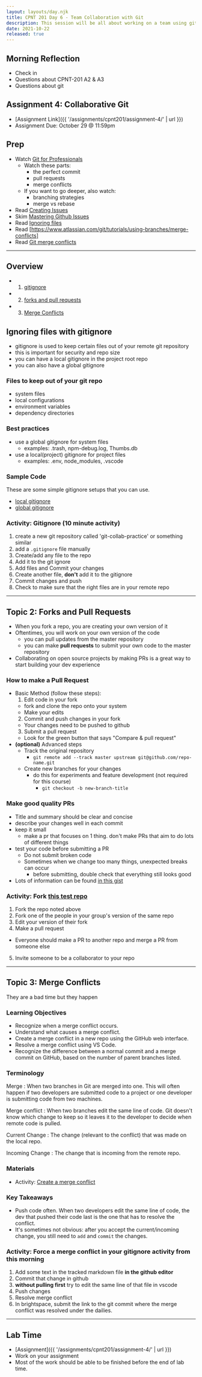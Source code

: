 ```yaml
---
layout: layouts/day.njk
title: CPNT 201 Day 6 - Team Collaboration with Git
description: This session will be all about working on a team using git. We will practice methods of .
date: 2021-10-22
released: true
---
```


## Morning Reflection

- Check in
- Questions about CPNT-201 A2 & A3
- Questions about git

## Assignment 4: Collaborative Git

- [Assignment Link]({{ '/assignments/cpnt201/assignment-4/' | url }})
- Assignment Due: October 29 @ 11:59pm

## Prep

- Watch [Git for Professionals](https://youtu.be/Uszj_k0DGsg?t=88)
  - Watch these parts:
    - the perfect commit
    - pull requests
    - merge conflicts
  - If you want to go deeper, also watch:
    - branching strategies
    - merge vs rebase
- Read [Creating Issues](https://docs.github.com/en/github/managing-your-work-on-github/creating-an-issue)
- Skim [Mastering Github Issues](https://guides.github.com/features/issues/)
- Read [Ignoring files](https://docs.github.com/en/free-pro-team@latest/github/using-git/ignoring-files)
- Read [https://www.atlassian.com/git/tutorials/using-branches/merge-conflicts]
- Read [Git merge conflicts](https://www.atlassian.com/git/tutorials/using-branches/merge-conflicts)

---

## Overview

- 1. [gitignore](#topic-1)
- 2. [forks and pull requests](#topic-2)
- 3. [Merge Conflicts](#topic-3)

## <a id="topic-1"></a> Ignoring files with gitignore

- gitignore is used to keep certain files out of your remote git repository
- this is important for security and repo size
- you can have a local gitignore in the project root repo
- you can also have a global gitignore

### Files to keep out of your git repo

- system files
- local configurations
- environment variables
- dependency directories

### Best practices

- use a global gitignore for system files
  - examples: .trash, npm-debug.log, Thumbs.db
- use a local(project) gitignore for project files
  - examples: .env, node_modules, .vscode

### Sample Code

These are some simple gitignore setups that you can use.

- [local gitignore](https://gist.github.com/lilyx13/55f2f92d520dc40de4a5129cfd70e26c)
- [global gitignore](https://gist.github.com/subfuzion/db7f57fff2fb6998a16c)

### Activity: Gitignore (10 minute activity)

1. create a new git repository called 'git-collab-practice' or something similar
2. add a `.gitignore` file manually
3. Create/add any file to the repo
4. Add it to the git ignore
5. Add files and Commit your changes
6. Create another file, **don't** add it to the gitignore
7. Commit changes and push
8. Check to make sure that the right files are in your remote repo

---

## <a id="topic-2"></a>Topic 2: Forks and Pull Requests

- When you fork a repo, you are creating your own version of it
- Oftentimes, you will work on your own version of the code
  - you can pull updates from the master repository
  - you can make **pull requests** to submit your own code to the master repository
- Collaborating on open source projects by making PRs is a great way to start building your dev experience

### How to make a Pull Request

- Basic Method (follow these steps):
  1. Edit code in your fork
  - fork and clone the repo onto your system
  - Make your edits
  2. Commit and push changes in your fork
  - Your changes need to be pushed to github
  3. Submit a pull request
  - Look for the green button that says "Compare & pull request"
- **(optional)** Advanced steps
  - Track the original repository
    - `git remote add --track master upstream git@github.com/repo-name.git`
  - Create new branches for your changes
    - do this for experiments and feature development (not required for this course)
      - `git checkout -b new-branch-title`

### Make good quality PRs

- Title and summary should be clear and concise
- describe your changes well in each commit
- keep it small
  - make a pr that focuses on 1 thing. don't make PRs that aim to do lots of different things
- test your code before submitting a PR
  - Do not submit broken code
  - Sometimes when we change too many things, unexpected breaks can occur
    - before submitting, double check that everything still looks good
- Lots of information can be found [in this gist](https://gist.github.com/mikepea/863f63d6e37281e329f8)

### Activity: Fork [this test repo](https://github.com/lilyx13/day6_gitignore-stuff)

1. Fork the repo noted above
2. Fork one of the people in your group's version of the same repo
3. Edit your version of their fork
4. Make a pull request

- Everyone should make a PR to another repo and merge a PR from someone else

5. Invite someone to be a collaborator to your repo

---

## <a id="topic-3"></a>Topic 3: Merge Conflicts

They are a bad time but they happen

### Learning Objectives

- Recognize when a merge conflict occurs.
- Understand what causes a merge conflict.
- Create a merge conflict in a new repo using the GitHub web interface.
- Resolve a merge conflict using VS Code.
- Recognize the difference between a normal commit and a merge commit on GitHub, based on the number of parent branches listed.

### Terminology

Merge
: When two branches in Git are merged into one. This will often happen if two developers are submitted code to a project or one developer is submitting code from two machines.

Merge conflict
: When two branches edit the same line of code. Git doesn't know which change to keep so it leaves it to the developer to decide when remote code is pulled.

Current Change
: The change (relevant to the conflict) that was made on the local repo.

Incoming Change
: The change that is incoming from the remote repo.

### Materials

- Activity: [Create a merge conflict](https://gist.github.com/acidtone/d8c2e285c9b25fcb7443a4f0f4e4b4e6)

### Key Takeaways

- Push code often. When two developers edit the same line of code, the dev that pushed their code last is the one that has to resolve the conflict.
- It's sometimes not obvious: after you accept the current/incoming change, you still need to `add` and `commit` the changes.

### Activity: Force a merge conflict in your gitignore activity from this morning

1. Add some text in the tracked markdown file **in the github editor**
2. Commit that change in github
3. **without pulling first** try to edit the same line of that file in vscode
4. Push changes
5. Resolve merge conflict
6. In brightspace, submit the link to the git commit where the merge conflict was resolved under the dailies.

---

## Lab Time

- [Assignment]({{ '/assignments/cpnt201/assignment-4/' | url }})
- Work on your assignment
- Most of the work should be able to be finished before the end of lab time.
